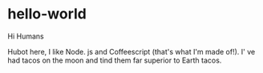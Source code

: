 # hello-world

Hi Humans

Hubot here, I like Node. js and Coffeescript (that's what I'm made of!).
I' ve had tacos on the moon and tind them far superior to Earth tacos.
